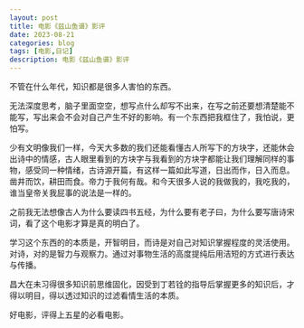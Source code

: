 ```yaml
---
layout: post
title: 电影《兹山鱼谱》影评
date: 2023-08-21
categories: blog
tags: [电影,日记]
description: 电影《兹山鱼谱》影评
---
```



不管在什么年代，知识都是很多人害怕的东西。

无法深度思考，脑子里面空空，想写点什么却写不出来，在写之前还要想清楚能不能写，写出来会不会对自己产生不好的影响。有一个东西把我框住了，我怕说，更怕写。

少有文明像我们一样，今天大多数的我们还能看懂古人所写下的方块字，还能休会出诗中的情感，古人眼里看到的方块字与我看到的方块字都能让我们理解同样的事物，感受同一种情绪，古诗源开篇，有这样一篇如此写道，日出而作，日入而息。凿井而饮，耕田而食。帝力于我何有哉。和今天很多人说的我做我的，我吃我的，谁当皇帝关我屁事的说法是一样的。

之前我无法想像古人为什么要读四书五经，为什么要有老子曰，为什么要写唐诗宋词，看了这个电影才算是真的明白了。

学习这个东西的的本质是，开智明目，而诗是对自己对知识掌握程度的灵活使用。对诗，对的是智力与观察力。通过对事物生活的高度提纯后用洁短的方式进行表达与传播。

昌大在未习得很多知识前思维固化，因受到丁若铨的指导后掌握更多的知识后，才得以明目，得以透过知识的过滤看情生活的本质。

好电影，评得上五星的必看电影。